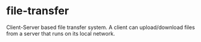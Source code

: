 # file-transfer
Client-Server based file transfer system. A client can upload/download files from a server that runs on its local network.
